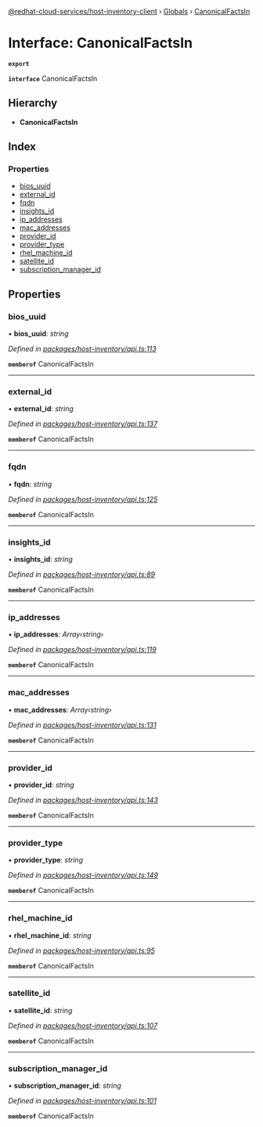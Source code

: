 [@redhat-cloud-services/host-inventory-client](../README.md) › [Globals](../globals.md) › [CanonicalFactsIn](canonicalfactsin.md)

# Interface: CanonicalFactsIn

**`export`** 

**`interface`** CanonicalFactsIn

## Hierarchy

* **CanonicalFactsIn**

## Index

### Properties

* [bios_uuid](canonicalfactsin.md#bios_uuid)
* [external_id](canonicalfactsin.md#external_id)
* [fqdn](canonicalfactsin.md#fqdn)
* [insights_id](canonicalfactsin.md#insights_id)
* [ip_addresses](canonicalfactsin.md#ip_addresses)
* [mac_addresses](canonicalfactsin.md#mac_addresses)
* [provider_id](canonicalfactsin.md#provider_id)
* [provider_type](canonicalfactsin.md#provider_type)
* [rhel_machine_id](canonicalfactsin.md#rhel_machine_id)
* [satellite_id](canonicalfactsin.md#satellite_id)
* [subscription_manager_id](canonicalfactsin.md#subscription_manager_id)

## Properties

###  bios_uuid

• **bios_uuid**: *string*

*Defined in [packages/host-inventory/api.ts:113](https://github.com/fhlavac/javascript-clients/blob/master/packages/host-inventory/api.ts#L113)*

**`memberof`** CanonicalFactsIn

___

###  external_id

• **external_id**: *string*

*Defined in [packages/host-inventory/api.ts:137](https://github.com/fhlavac/javascript-clients/blob/master/packages/host-inventory/api.ts#L137)*

**`memberof`** CanonicalFactsIn

___

###  fqdn

• **fqdn**: *string*

*Defined in [packages/host-inventory/api.ts:125](https://github.com/fhlavac/javascript-clients/blob/master/packages/host-inventory/api.ts#L125)*

**`memberof`** CanonicalFactsIn

___

###  insights_id

• **insights_id**: *string*

*Defined in [packages/host-inventory/api.ts:89](https://github.com/fhlavac/javascript-clients/blob/master/packages/host-inventory/api.ts#L89)*

**`memberof`** CanonicalFactsIn

___

###  ip_addresses

• **ip_addresses**: *Array‹string›*

*Defined in [packages/host-inventory/api.ts:119](https://github.com/fhlavac/javascript-clients/blob/master/packages/host-inventory/api.ts#L119)*

**`memberof`** CanonicalFactsIn

___

###  mac_addresses

• **mac_addresses**: *Array‹string›*

*Defined in [packages/host-inventory/api.ts:131](https://github.com/fhlavac/javascript-clients/blob/master/packages/host-inventory/api.ts#L131)*

**`memberof`** CanonicalFactsIn

___

###  provider_id

• **provider_id**: *string*

*Defined in [packages/host-inventory/api.ts:143](https://github.com/fhlavac/javascript-clients/blob/master/packages/host-inventory/api.ts#L143)*

**`memberof`** CanonicalFactsIn

___

###  provider_type

• **provider_type**: *string*

*Defined in [packages/host-inventory/api.ts:149](https://github.com/fhlavac/javascript-clients/blob/master/packages/host-inventory/api.ts#L149)*

**`memberof`** CanonicalFactsIn

___

###  rhel_machine_id

• **rhel_machine_id**: *string*

*Defined in [packages/host-inventory/api.ts:95](https://github.com/fhlavac/javascript-clients/blob/master/packages/host-inventory/api.ts#L95)*

**`memberof`** CanonicalFactsIn

___

###  satellite_id

• **satellite_id**: *string*

*Defined in [packages/host-inventory/api.ts:107](https://github.com/fhlavac/javascript-clients/blob/master/packages/host-inventory/api.ts#L107)*

**`memberof`** CanonicalFactsIn

___

###  subscription_manager_id

• **subscription_manager_id**: *string*

*Defined in [packages/host-inventory/api.ts:101](https://github.com/fhlavac/javascript-clients/blob/master/packages/host-inventory/api.ts#L101)*

**`memberof`** CanonicalFactsIn
